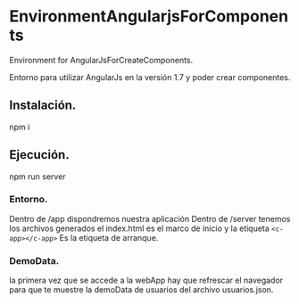 # EnvironmentAngularjsForComponents
Environment for AngularJsForCreateComponents.

Entorno para utilizar AngularJs en la versión 1.7 y poder crear componentes.

## Instalación.
npm i

## Ejecución.
npm run server

### Entorno.
Dentro de /app dispondremos nuestra aplicación 
Dentro de /server tenemos los archivos generados el index.html es el marco de inicio y la etiqueta `<c-app></c-app>` Es la etiqueta de arranque.

### DemoData.
la primera vez que se accede a la webApp hay que refrescar el navegador para que te muestre la demoData de usuarios del archivo usuarios.json.
